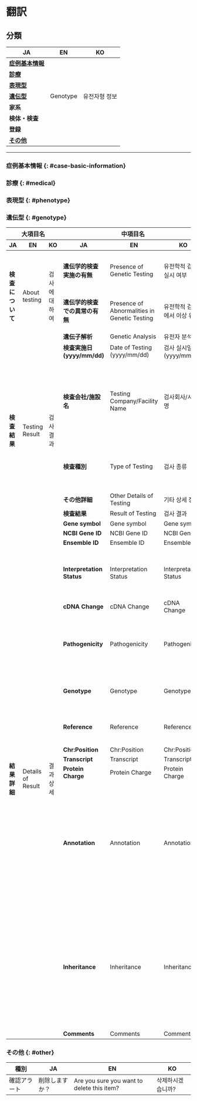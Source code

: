 # 翻訳

## 分類

| JA | EN | KO |
| ---- | ---- | ---- |
| **[症例基本情報](#case-basic-information)** |  |  |
| **[診療](#medical)** |  |  |
| **[表現型](#phenotype)** |  |  |
| **[遺伝型](#genotype)** | Genotype | 유전자형 정보 |
| **家系** |  |  |
| **検体・検査** |  |  |
| **登録** |  |  |
| **[その他](#other)** |  |  |

---

### 症例基本情報 {: #case-basic-information}

### 診療 {: #medical}

### 表現型 {: #phenotype}

### 遺伝型 {: #genotype}

<table>
  <thead>
    <tr>
      <th colspan="3">大項目名</th>
      <th colspan="3">中項目名</th>
      <th colspan="3">選択肢</th>
    </tr>
    <tr>
      <th>JA</th>
      <th>EN</th>
      <th>KO</th>
      <th>JA</th>
      <th>EN</th>
      <th>KO</th>
      <th>JA</th>
      <th>EN</th>
      <th>KO</th>
    </tr>
  </thead>
  <tbody>
    <tr>
      <td rowspan="3"><strong>検査について</strong></td>
      <td rowspan="3">About testing</td>
      <td rowspan="3">검사에 대하여</td>
      <td><strong>遺伝学的検査実施の有無</strong></td>
      <td>Presence of Genetic Testing</td>
      <td>유전학적 검사 실시 여부</td>
      <td>
        <ul>
          <li><strong>不明</strong></li>
          <li><strong>あり</strong></li>
          <li><strong>なし</strong></li>
        </ul>
      </td>
      <td>
        <ul>
          <li>Unknown</li>
          <li>Absent</li>
          <li>Present</li>
        </ul>
      </td>
      <td>
        <ul>
          <li>알 수 없음</li>
          <li>없음</li>
          <li>있음</li>
        </ul>
      </td>
    </tr>
    <tr>
      <td><strong>遺伝学的検査での異常の有無</strong></td>
      <td>Presence of Abnormalities in Genetic Testing</td>
      <td>유전학적 검사에서 이상 유무</td>
      <td>
        <ul>
          <li><strong>不明</strong></li>
          <li><strong>あり</strong></li>
          <li><strong>なし</strong></li>
        </ul>
      </td>
      <td>
        <ul>
          <li>Unknown</li>
          <li>Absent</li>
          <li>Present</li>
        </ul>
      </td>
      <td>
        <ul>
          <li>알 수 없음</li>
          <li>없음</li>
          <li>있음</li>
        </ul>
      </td>
    </tr>
    <tr>
      <td><strong>遺伝子解析</strong></td>
      <td>Genetic Analysis</td>
      <td>유전자 분석</td>
      <td>-</td>
      <td>-</td>
      <td>-</td>
    </tr>
    <tr>
      <td rowspan="5"><strong>検査結果</strong></td>
      <td rowspan="5">Testing Result</td>
      <td rowspan="5">검사 결과</td>
      <td><strong>検査実施日(yyyy/mm/dd)</strong></td>
      <td>Date of Testing (yyyy/mm/dd)</td>
      <td>검사 실시일(yyyy/mm/dd)</td>
      <td>-</td>
      <td>-</td>
      <td>-</td>
    </tr>
    <tr>
      <td><strong>検査会社/施設名</strong></td>
      <td>Testing Company/Facility Name</td>
      <td>검사회사/시설명</td>
      <td>
        <ul>
          <li><strong>SRL</strong></li>
          <li><strong>かずさDNA研究所</strong></li>
          <li><strong>FALCOバイオシステムズ</strong></li>
          <li><strong>BML</strong></li>
          <li><strong>保健科学研究所</strong></li>
          <li><strong>ラボコープ・ジャパン</strong></li>
          <li><strong>LSI メディエンス</strong></li>
          <li><strong>学術研究</strong></li>
        </ul>
      </td>
      <td>-</td>
      <td>-</td>
    </tr>
    <tr>
      <td><strong>検査種別</strong></td>
      <td>Type of Testing</td>
      <td>검사 종류</td>
      <td>
        <ul>
          <li><strong>G-band法</strong></li>
          <li><strong>サブテロメアFISH</strong></li>
          <li><strong>マイクロアレイ</strong></li>
          <li><strong>その他</strong></li>
        </ul>
      </td>
      <td>
        <ul>
          <li>G-band method</li>
          <li>Subtelomere FISH</li>
          <li>Microarray</li>
          <li>Others</li>
        </ul>
      </td>
      <td>
        <ul>
          <li>G-band법</li>
          <li>서브테로미어 FISH</li>
          <li>마이크로 어레이</li>
          <li>기타</li>
        </ul>
      </td>
    </tr>
    <tr>
      <td><strong>その他詳細</strong></td>
      <td>Other Details of Testing</td>
      <td>기타 상세 정보</td>
      <td>-</td>
      <td>-</td>
      <td>-</td>
    </tr>
    <tr>
      <td><strong>検査結果</strong></td>
      <td>Result of Testing</td>
      <td>검사 결과</td>
      <td>-</td>
      <td>-</td>
      <td>-</td>
    </tr>
    <tr>
      <td rowspan="14"><strong>結果詳細</strong></td>
      <td rowspan="14">Details of Result</td>
      <td rowspan="14">결과 상세</td>
      <td><strong>Gene symbol</strong></td>
      <td>Gene symbol</td>
      <td>Gene symbol</td>
      <td>-</td>
      <td>-</td>
      <td>-</td>
    </tr>
    <tr>
      <td><strong>NCBI Gene ID</strong></td>
      <td>NCBI Gene ID</td>
      <td>NCBI Gene ID</td>
      <td>-</td>
      <td>-</td>
      <td>-</td>
    </tr>
    <tr>
      <td><strong>Ensemble ID</strong></td>
      <td>Ensemble ID</td>
      <td>Ensemble ID</td>
      <td>-</td>
      <td>-</td>
      <td>-</td>
    </tr>
    <tr>
      <td><strong>Interpretation Status</strong></td>
      <td>Interpretation Status</td>
      <td>Interpretation Status</td>
      <td>
        <ul>
          <li><strong>Unknown Status</strong></li>
          <li><strong>Rejected</strong></li>
          <li><strong>Candidate</strong></li>
          <li><strong>Contributory</strong></li>
          <li><strong>Causative</strong></li>
        </ul>
      </td>
      <td>
        <ul>
          <li>Unknown Status</li>
          <li>Rejected</li>
          <li>Candidate</li>
          <li>Contributory</li>
          <li>Causative</li>
        </ul>
      </td>
      <td>
        <ul>
          <li>Unknown Status</li>
          <li>Rejected</li>
          <li>Candidate</li>
          <li>Contributory</li>
          <li>Causative</li>
        </ul>
      </td>
    </tr>
    <tr>
      <td><strong>cDNA Change</strong></td>
      <td>cDNA Change</td>
      <td>cDNA Change</td>
      <td>-</td>
      <td>-</td>
      <td>-</td>
    </tr>
    <tr>
      <td><strong>Pathogenicity</strong></td>
      <td>Pathogenicity</td>
      <td>Pathogenicity</td>
      <td>
        <ul>
          <li><strong>NOT_PROVIDED</strong></li>
          <li><strong>BENIGN</strong></li>
          <li><strong>LIKELY_BENIGN</strong></li>
          <li><strong>UNCERTAIN_SIGNIFICANCE</strong></li>
          <li><strong>LIKELY_PATHOGENIC</strong></li>
          <li><strong>PATHOGENIC</strong></li>
        </ul>
      </td>
      <td>
        <ul>
          <li>NOT_PROVIDED</li>
          <li>BENIGN</li>
          <li>LIKELY_BENIGN</li>
          <li>UNCERTAIN_SIGNIFICANCE</li>
          <li>LIKELY_PATHOGENIC</li>
          <li>PATHOGENIC</li>
        </ul>
      </td>
      <td>
        <ul>
          <li>NOT_PROVIDED</li>
          <li>BENIGN</li>
          <li>LIKELY_BENIGN</li>
          <li>UNCERTAIN_SIGNIFICANCE</li>
          <li>LIKELY_PATHOGENIC</li>
          <li>PATHOGENIC</li>
        </ul>
      </td>
    </tr>
    <tr>
      <td><strong>Genotype</strong></td>
      <td>Genotype</td>
      <td>Genotype</td>
      <td>
        <ul>
          <li><strong>heterozygous</strong></li>
          <li><strong>homozygous</strong></li>
          <li><strong>hemizygous</strong></li>
        </ul>
      </td>
      <td>
        <ul>
          <li>heterozygous</li>
          <li>homozygous</li>
          <li>hemizygous</li>
        </ul>
      </td>
      <td>
        <ul>
          <li>heterozygous</li>
          <li>homozygous</li>
          <li>hemizygous</li>
        </ul>
      </td>
    </tr>
    <tr>
      <td><strong>Reference</strong></td>
      <td>Reference</td>
      <td>Reference</td>
      <td>
        <ul>
          <li><strong>"GRCh37 (hg19)"</strong></li>
          <li><strong>"GRCh38 (hg38)"</strong></li>
          <li><strong>"GRCh36 (hg18)"</strong></li>
        </ul>
      </td>
      <td>
        <ul>
          <li>"GRCh37 (hg19)"</li>
          <li>"GRCh38 (hg38)"</li>
          <li>"GRCh36 (hg18)"</li>
        </ul>
      </td>
      <td>
        <ul>
          <li>"GRCh37 (hg19)"</li>
          <li>"GRCh38 (hg38)"</li>
          <li>"GRCh36 (hg18)"</li>
        </ul>
      </td>
    </tr>
    <tr>
      <td><strong>Chr:Position</strong></td>
      <td>Chr:Position</td>
      <td>Chr:Position</td>
      <td>-</td>
      <td>-</td>
      <td>-</td>
    </tr>
    <tr>
      <td><strong>Transcript</strong></td>
      <td>Transcript</td>
      <td>Transcript</td>
      <td>-</td>
      <td>-</td>
      <td>-</td>
    </tr>
    <tr>
      <td><strong>Protein Charge</strong></td>
      <td>Protein Charge</td>
      <td>Protein Charge</td>
      <td>-</td>
      <td>-</td>
      <td>-</td>
    </tr>
    <tr>
      <td><strong>Annotation</strong></td>
      <td>Annotation</td>
      <td>Annotation</td>
      <td>
        <ul>
          <li><strong>frameshift deletion</strong></li>
          <li><strong>frameshift insertion</strong></li>
          <li><strong>frameshift substitution</strong></li>
          <li><strong>nonframeshift deletion</strong></li>
          <li><strong>nonframeshift insertion</strong></li>
          <li><strong>nonframeshift substitution</strong></li>
          <li><strong>synonymous SNV</strong></li>
          <li><strong>nonsynonymous SNV</strong></li>
          <li><strong>stopgain SNV</strong></li>
          <li><strong>stoploss SNV</strong></li>
          <li><strong>stopgain</strong></li>
          <li><strong>stoploss</strong></li>
          <li><strong>splicing</strong></li>
          <li><strong>other</strong></li>
          <li><strong>unknown</strong></li>
        </ul>
      </td>
      <td>
        <ul>
          <li>frameshift deletion</li>
          <li>frameshift insertion</li>
          <li>frameshift substitution</li>
          <li>nonframeshift deletion</li>
          <li>nonframeshift insertion</li>
          <li>nonframeshift substitution</li>
          <li>synonymous SNV</li>
          <li>nonsynonymous SNV</li>
          <li>stopgain SNV</li>
          <li>stoploss SNV</li>
          <li>stopgain</li>
          <li>stoploss</li>
          <li>splicing</li>
          <li>other</li>
          <li>unknown</li>
        </ul>
      </td>
      <td>
        <ul>
          <li>frameshift deletion</li>
          <li>frameshift insertion</li>
          <li>frameshift substitution</li>
          <li>nonframeshift deletion</li>
          <li>nonframeshift insertion</li>
          <li>nonframeshift substitution</li>
          <li>synonymous SNV</li>
          <li>nonsynonymous SNV</li>
          <li>stopgain SNV</li>
          <li>stoploss SNV</li>
          <li>stopgain</li>
          <li>stoploss</li>
          <li>splicing</li>
          <li>other</li>
          <li>unknown</li>
        </ul>
      </td>
    </tr>
    <tr>
      <td><strong>Inheritance</strong></td>
      <td>Inheritance</td>
      <td>Inheritance</td>
      <td>
        <ul>
          <li><strong>autosomal recessive - compound heterozygous</strong></li>
          <li><strong>autosomal recessive - homozygous</strong></li>
          <li><strong>autosomal dominant</strong></li>
          <li><strong>autosomal dominant - new mutation</strong></li>
          <li><strong>autosomal dominant - Inherited mutation</strong></li>
          <li><strong>x-linked recessive</strong></li>
          <li><strong>x-linked dominant</strong></li>
          <li><strong>paternal imprinting</strong></li>
          <li><strong>maternal imprinting</strong></li>
          <li><strong>other</strong></li>
          <li><strong>unknown</strong></li>
        </ul>
      </td>
      <td>
        <ul>
          <li>autosomal recessive - compound heterozygous</li>
          <li>autosomal recessive - homozygous</li>
          <li>autosomal dominant</li>
          <li>autosomal dominant - new mutation</li>
          <li>autosomal dominant - Inherited mutation</li>
          <li>x-linked recessive</li>
          <li>x-linked dominant</li>
          <li>paternal imprinting</li>
          <li>maternal imprinting</li>
          <li>other</li>
          <li>unknown</li>
        </ul>
      </td>
      <td>
        <ul>
          <li>autosomal recessive - compound heterozygous</li>
          <li>autosomal recessive - homozygous</li>
          <li>autosomal dominant</li>
          <li>autosomal dominant - new mutation</li>
          <li>autosomal dominant - Inherited mutation</li>
          <li>x-linked recessive</li>
          <li>x-linked dominant</li>
          <li>paternal imprinting</li>
          <li>maternal imprinting</li>
          <li>other</li>
          <li>unknown</li>
        </ul>
      </td>
    </tr>
    <tr>
      <td><strong>Comments</strong></td>
      <td>Comments</td>
      <td>Comments</td>
      <td>-</td>
      <td>-</td>
      <td>-</td>
    </tr>
  </tbody>
</table>

### その他 {: #other}

<table>
  <thead>
    <tr>
      <th>種別</th>
      <th>JA</th>
      <th>EN</th>
      <th>KO</th>
    </tr>
  </thead>
  <tbody>
    <tr>
      <td>確認アラート</td>
      <td>削除しますか？</td>
      <td>Are you sure you want to delete this item?</td>
      <td>삭제하시겠습니까?</td>
    </tr>
  </tbody>
</table>
